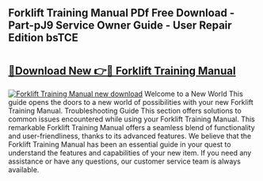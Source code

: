 ## Forklift Training Manual PDf Free Download - Part-pJ9 Service Owner Guide - User Repair Edition bsTCE

# <h2><a href="http://bc93763.oget.top/?id=Forklift+Training+Manual">🔗Download New 👉🔴 Forklift Training Manual</a></h2>

[![Forklift Training Manual new download](https://i.imgur.com/5g1atiW.png)](http://bc93763.oget.top/?id=Forklift+Training+Manual)
Welcome to a New World This guide opens the doors to a new world of possibilities with your new Forklift Training Manual. Troubleshooting Guide This section offers solutions to common issues encountered while using your Forklift Training Manual. This remarkable Forklift Training Manual offers a seamless blend of functionality and user-friendliness, thanks to its advanced features. We believe that the Forklift Training Manual has been an essential guide in your quest to understand the features and capabilities of your new item. If you need any assistance or have any questions, our customer service team is always available.
